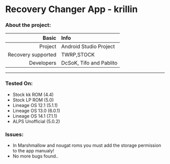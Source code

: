 Recovery Changer App - krillin
==============

### About the project:

Basic   | Info
-------:|:----------------------------
Project | Android Studio Project
Recovery supported | TWRP,STOCK
Developers | DcSoK, Tifo and Pablito

---

### Tested On:
 * Stock kk ROM (4.4)
 * Stock LP ROM (5.0)
 * Lineage OS 12.1 (5.1.1)
 * Lineage OS 13.0 (6.0.1)
 * Lineage OS 14.1 (7.1.1)
 * ALPS Unofficial (5.0.2)
   
### Issues:
 * In Marshmallow and nougat roms you must add the storage permission to the app manualy!
 * No more bugs found..
